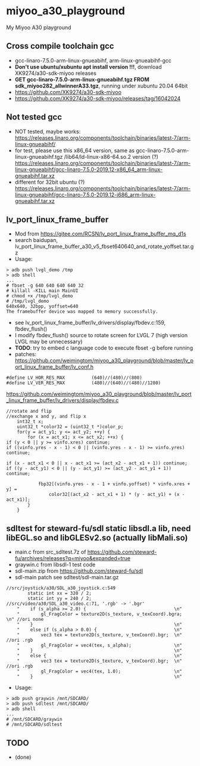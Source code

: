 # miyoo_a30_playground
My Miyoo A30 playground

## Cross compile toolchain gcc    
* gcc-linaro-7.5.0-arm-linux-gnueabihf, arm-linux-gnueabihf-gcc  
* **Don't use ubuntu/xubuntu apt install version !!!**, download XK9274/a30-sdk-miyoo releases
* **GET gcc-linaro-7.5.0-arm-linux-gnueabihf.tgz FROM sdk_miyoo282_allwinnerA33.tgz**, running under xubuntu 20.04 64bit     
* https://github.com/XK9274/a30-sdk-miyoo  
* https://github.com/XK9274/a30-sdk-miyoo/releases/tag/16042024

## Not tested gcc  
* NOT tested, maybe works: https://releases.linaro.org/components/toolchain/binaries/latest-7/arm-linux-gnueabihf/  
* for test, please use this x86_64 version, same as gcc-linaro-7.5.0-arm-linux-gnueabihf.tgz /lib64/ld-linux-x86-64.so.2 version (?)  
https://releases.linaro.org/components/toolchain/binaries/latest-7/arm-linux-gnueabihf/gcc-linaro-7.5.0-2019.12-x86_64_arm-linux-gnueabihf.tar.xz  
* different for 32bit ubuntu (?)  
https://releases.linaro.org/components/toolchain/binaries/latest-7/arm-linux-gnueabihf/gcc-linaro-7.5.0-2019.12-i686_arm-linux-gnueabihf.tar.xz   

## lv_port_linux_frame_buffer  
* Mod from https://gitee.com/RCSN/lv_port_linux_frame_buffer_mq_d1s  
* search baidupan, lv_port_linux_frame_buffer_a30_v5_fbset640640_and_rotate_yoffset.tar.gz  
* Usage:  
```
> adb push lvgl_demo /tmp
> adb shell
...
# fbset -g 640 640 640 640 32
# killall -KILL main MainUI
# chmod +x /tmp/lvgl_demo
# /tmp/lvgl_demo  
640x640, 32bpp, yoffset=640  
The framebuffer device was mapped to memory successfully.  
```
* see lv_port_linux_frame_buffer/lv_drivers/display/fbdev.c:159, fbdev_flush()   
* I modify fbdev_flush() source to rotate screen for LVGL 7 (high version LVGL may be unnecessary)  
* **TODO**: try to embed c language code to execute fbset -g before running  
* patches:  
https://github.com/weimingtom/miyoo_a30_playground/blob/master/lv_port_linux_frame_buffer/lv_conf.h  
```
#define LV_HOR_RES_MAX          (640)//(480)//(800)
#define LV_VER_RES_MAX          (480)//(640)//(480)//1280)
```
https://github.com/weimingtom/miyoo_a30_playground/blob/master/lv_port_linux_frame_buffer/lv_drivers/display/fbdev.c  
```
//rotate and flip
//exchange x and y, and flip x
	int32_t x;
	uint32_t *color32 = (uint32_t *)color_p;
	for(y = act_y1; y <= act_y2; ++y) {
	    for (x = act_x1; x <= act_x2; ++x) {
if (y < 0 || y >= vinfo.xres) continue;
if ((vinfo.yres - x - 1) < 0 || (vinfo.yres - x - 1) >= vinfo.yres) continue;

if (x - act_x1 < 0 || x - act_x1 >= (act_x2 - act_x1 + 1)) continue;
if ((y - act_y1) < 0 || (y - act_y1) >= (act_y2 - act_y1 + 1)) continue;

            fbp32[(vinfo.yres - x - 1 + vinfo.yoffset) * vinfo.xres + y] =  
				color32[(act_x2 - act_x1 + 1) * (y - act_y1) + (x - act_x1)]; 
	    }
    }
```

## sdltest for steward-fu/sdl static libsdl.a lib, need libEGL.so and libGLESv2.so (actually libMali.so)    
* main.c from src_sdltest.7z of https://github.com/steward-fu/archives/releases?q=miyoo&expanded=true  
* graywin.c from libsdl-1 test code    
* sdl-main.zip from https://github.com/steward-fu/sdl  
* sdl-main patch see sdltest/sdl-main.tar.gz  
```
//src/joystick/a30/SDL_a30_joystick.c:549
        static int xx = 320 / 2;
        static int yy = 240 / 2;
//src/video/a30/SDL_a30_video.c:71, '.rgb' -> '.bgr'
    "    if (s_alpha >= 2.0) {                                 \n"
    "        gl_FragColor = texture2D(s_texture, v_texCoord).bgra;  \n" //ori none
    "    }                                                     \n"
    "    else if (s_alpha > 0.0) {                             \n"
    "        vec3 tex = texture2D(s_texture, v_texCoord).bgr;  \n" //ori .rgb
    "        gl_FragColor = vec4(tex, s_alpha);                \n"
    "    }                                                     \n"
    "    else {                                                \n"
    "        vec3 tex = texture2D(s_texture, v_texCoord).bgr;  \n" //ori .rgb
    "        gl_FragColor = vec4(tex, 1.0);                    \n"
    "    }                                                     \n"
```
* Usage:  
```
> adb push graywin /mnt/SDCARD/
> adb push sdltest /mnt/SDCARD/
> adb shell
...
# /mnt/SDCARD/graywin
# /mnt/SDCARD/sdltest
```

## TODO  
* (done)  
